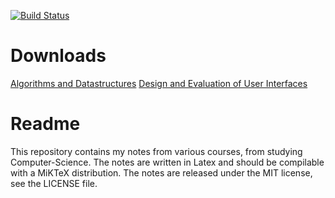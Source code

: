 [![Build Status](https://travis-ci.org/simwir/notes.svg?branch=master)](https://travis-ci.org/simwir/notes)
# Downloads
[Algorithms and Datastructures](http://files.simwir.dk/notes/master/AD.pdf)
[Design and Evaluation of User Interfaces](http://files.simwir.dk/notes/master/DEB.pdf)

# Readme
This repository contains my notes from various courses, from studying Computer-Science.
The notes are written in Latex and should be compilable with a MiKTeX distribution.
The notes are released under the MIT license, see the LICENSE file.
